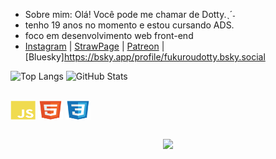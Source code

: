 - Sobre mim: Olá! Você pode me chamar de Dotty.ˎˊ˗
- tenho 19 anos no momento e estou cursando ADS.
- foco em desenvolvimento web front-end
- [Instagram](https://www.instagram.com/cwhaaw_) | [StrawPage](https://fukuroudotty.straw.page) | [Patreon](https://patreon.com/Fukuroudotty) | [Bluesky]https://bsky.app/profile/fukuroudotty.bsky.social

![Top Langs](https://github-readme-stats.vercel.app/api/top-langs/?username=Fukuroudotty&layout=compact&theme=dark&langs_count=10)
![GitHub Stats](https://github-readme-stats.vercel.app/api?username=Fukuroudotty&show_icons=true&theme=dark&count_show_icons=true&scale=0.8_private=true&hide=contribs,prs)
<div> <style="display: inline_block"><br>
  <img align="center" alt="Js" height="30" width="40" src="https://raw.githubusercontent.com/devicons/devicon/master/icons/javascript/javascript-plain.svg">
  <img align="center" alt="HTML" height="30" width="40" src="https://raw.githubusercontent.com/devicons/devicon/master/icons/html5/html5-original.svg">
  <img align="center" alt="CSS" height="30" width="40" src="https://raw.githubusercontent.com/devicons/devicon/master/icons/css3/css3-original.svg">
</div>
<br>

<p align="center"> <img src="https://komarev.com/ghpvc/?username=borderIine&label=stalkers&color=000000&style=plastic&base=20000" />






